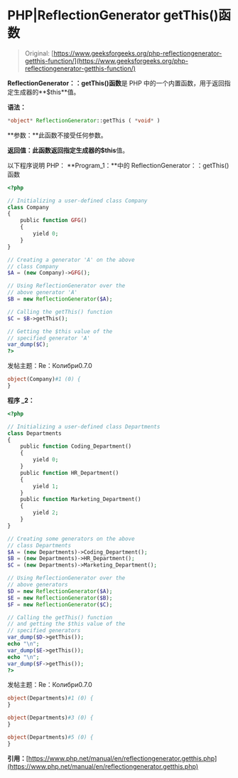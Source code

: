 # PHP|ReflectionGenerator getThis()函数

> Original: [https://www.geeksforgeeks.org/php-reflectiongenerator-getthis-function/](https://www.geeksforgeeks.org/php-reflectiongenerator-getthis-function/)

**ReflectionGenerator：：getThis()函数**是 PHP 中的一个内置函数，用于返回指定生成器的**$this**值。

**语法：**

```php
*object* ReflectionGenerator::getThis ( *void* )
```

**参数：**此函数不接受任何参数。

**返回值：**此函数返回指定生成器的**$this**值。

以下程序说明 PHP：
**Program_1：**中的 ReflectionGenerator：：getThis()函数

```php
<?php

// Initializing a user-defined class Company
class Company
{
    public function GFG()
    {
        yield 0;
    }
}

// Creating a generator 'A' on the above
// class Company
$A = (new Company)->GFG();

// Using ReflectionGenerator over the 
// above generator 'A'
$B = new ReflectionGenerator($A);

// Calling the getThis() function
$C = $B->getThis();

// Getting the $this value of the
// specified generator 'A'
var_dump($C);
?>
```

发帖主题：Re：Колибри0.7.0

```php
object(Company)#1 (0) {
}

```

**程序 _2：**

```php
<?php

// Initializing a user-defined class Departments
class Departments
{
    public function Coding_Department()
    {
        yield 0;
    }
    public function HR_Department()
    {
        yield 1;
    }
    public function Marketing_Department()
    {
        yield 2;
    }
}

// Creating some generators on the above
// class Departments
$A = (new Departments)->Coding_Department();
$B = (new Departments)->HR_Department();
$C = (new Departments)->Marketing_Department();

// Using ReflectionGenerator over the 
// above generators
$D = new ReflectionGenerator($A);
$E = new ReflectionGenerator($B);
$F = new ReflectionGenerator($C);

// Calling the getThis() function
// and getting the $this value of the
// specified generators
var_dump($D->getThis());
echo "\n";
var_dump($E->getThis());
echo "\n";
var_dump($F->getThis());
?>
```

发帖主题：Re：Колибри0.7.0

```php
object(Departments)#1 (0) {
}

object(Departments)#3 (0) {
}

object(Departments)#5 (0) {
}

```

**引用：**[https://www.php.net/manual/en/reflectiongenerator.getthis.php](https://www.php.net/manual/en/reflectiongenerator.getthis.php)